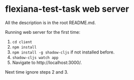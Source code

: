 # flexiana-test-task web server

All the description is in the root README.md.

Running web server for the first time:
1. `cd client`
2. `npm install`
3. `npm install -g shadow-cljs` if not installed before.
4. `shadow-cljs watch app`
5. Navigate to http://localhost:3000/.

Next time ignore steps 2 and 3.